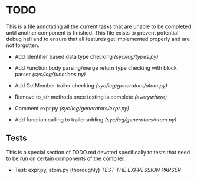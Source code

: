 # TODO
This is a file annotating all the current tasks that are unable to be completed until another component is finished.
This file exists to prevent potential debug hell and to ensure that all features get implemented properly and are not forgotten.

 - Add Identifier based data type checking *(syc/icg/types.py)*
 
 - Add Function body parsing/merge return type checking with block parser *(syc/icg/functions.py)*
 
 - Add GetMember trailer checking *(syc/icg/generators/atom.py)*
 
 - Remove to_str methods once testing is complete *(everywhere)*
 
 - Comment expr.py *(syc/icg/generators/expr.py)* 
 
 - Add function calling to trailer adding *(syc/icg/generators/atom.py)*

## Tests
This is a special section of TODO.md devoted specifically to tests that need to be run on certain components of the compiler.

 - Test: expr.py, atom.py (thoroughly) *TEST THE EXPRESSION PARSER*
